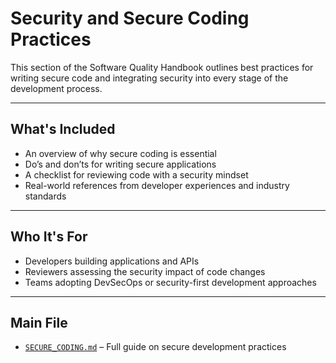 #  Security and Secure Coding Practices

This section of the Software Quality Handbook outlines best practices for writing secure code and integrating security into every stage of the development process.

---

##  What's Included
- An overview of why secure coding is essential
- Do’s and don’ts for writing secure applications
- A checklist for reviewing code with a security mindset
- Real-world references from developer experiences and industry standards

---

##  Who It's For
- Developers building applications and APIs
- Reviewers assessing the security impact of code changes
- Teams adopting DevSecOps or security-first development approaches

---

##  Main File
- [`SECURE_CODING.md`](./SECURE_CODING.md) – Full guide on secure development practices


